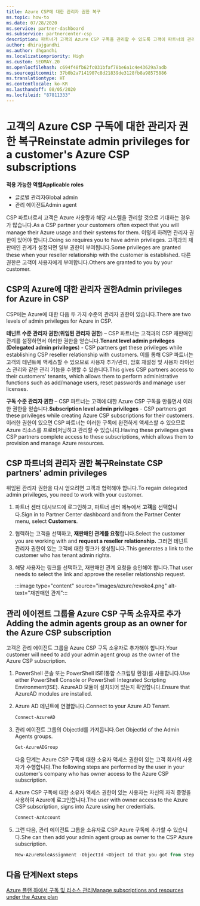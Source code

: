 ```yaml
---
title: Azure CSP에 대한 관리자 권한 복구
ms.topic: how-to
ms.date: 07/28/2020
ms.service: partner-dashboard
ms.subservice: partnercenter-csp
description: 파트너가 고객의 Azure CSP 구독을 관리할 수 있도록 고객이 파트너의 관리자 권한을 복구하도록 돕는 방법에 대해 알아봅니다.
author: dhirajgandhi
ms.author: dhgandhi
ms.localizationpriority: High
ms.custom: SEOMAY.20
ms.openlocfilehash: c694f48fb62fc031bfaf78be6a1c4e43629a7adb
ms.sourcegitcommit: 37b0b2a7141907c8d21839de3128fb8a98575886
ms.translationtype: HT
ms.contentlocale: ko-KR
ms.lasthandoff: 08/05/2020
ms.locfileid: "87811333"
---
```

# <a name="reinstate-admin-privileges-for-a-customers-azure-csp-subscriptions"></a><span data-ttu-id="7cb4a-103">고객의 Azure CSP 구독에 대한 관리자 권한 복구</span><span class="sxs-lookup"><span data-stu-id="7cb4a-103">Reinstate admin privileges for a customer's Azure CSP subscriptions</span></span>  

<span data-ttu-id="7cb4a-104">**적용 가능한 역할**</span><span class="sxs-lookup"><span data-stu-id="7cb4a-104">**Applicable roles**</span></span>

- <span data-ttu-id="7cb4a-105">글로벌 관리자</span><span class="sxs-lookup"><span data-stu-id="7cb4a-105">Global admin</span></span>
- <span data-ttu-id="7cb4a-106">관리 에이전트</span><span class="sxs-lookup"><span data-stu-id="7cb4a-106">Admin agent</span></span>

<span data-ttu-id="7cb4a-107">CSP 파트너로서 고객은 Azure 사용량과 해당 시스템을 관리할 것으로 기대하는 경우가 많습니다.</span><span class="sxs-lookup"><span data-stu-id="7cb4a-107">As a CSP partner your customers often expect that you will manage their Azure usage and their systems for them.</span></span> <span data-ttu-id="7cb4a-108">이렇게 하려면 관리자 권한이 있어야 합니다.</span><span class="sxs-lookup"><span data-stu-id="7cb4a-108">Doing so requires you to have admin privileges.</span></span> <span data-ttu-id="7cb4a-109">고객과의 재판매인 관계가 설정되면 일부 권한이 부여됩니다.</span><span class="sxs-lookup"><span data-stu-id="7cb4a-109">Some privileges are granted these when your reseller relationship with the customer is established.</span></span> <span data-ttu-id="7cb4a-110">다른 권한은 고객이 사용자에게 부여합니다.</span><span class="sxs-lookup"><span data-stu-id="7cb4a-110">Others are granted to you by your customer.</span></span>

## <a name="admin-privileges-for-azure-in-csp"></a><span data-ttu-id="7cb4a-111">CSP의 Azure에 대한 관리자 권한</span><span class="sxs-lookup"><span data-stu-id="7cb4a-111">Admin privileges for Azure in CSP</span></span>

<span data-ttu-id="7cb4a-112">CSP에는 Azure에 대한 다음 두 가지 수준의 관리자 권한이 있습니다.</span><span class="sxs-lookup"><span data-stu-id="7cb4a-112">There are two levels of admin privileges for Azure in CSP.</span></span>

<span data-ttu-id="7cb4a-113">**테넌트 수준 관리자 권한**(**위임된 관리자 권한**) – CSP 파트너는 고객과의 CSP 재판매인 관계를 설정하면서 이러한 권한을 얻습니다.</span><span class="sxs-lookup"><span data-stu-id="7cb4a-113">**Tenant level admin privileges** (**Delegated admin privileges**) -  CSP partners get these privileges while establishing CSP reseller relationship with customers.</span></span> <span data-ttu-id="7cb4a-114">이를 통해 CSP 파트너는 고객의 테넌트에 액세스할 수 있으므로 사용자 추가/관리, 암호 재설정 및 사용자 라이선스 관리와 같은 관리 기능을 수행할 수 있습니다.</span><span class="sxs-lookup"><span data-stu-id="7cb4a-114">This gives CSP partners access to their customers' tenants, which allows them to perform administrative functions such as add/manage users, reset passwords and manage user licenses.</span></span>

<span data-ttu-id="7cb4a-115">**구독 수준 관리자 권한** – CSP 파트너는 고객에 대한 Azure CSP 구독을 만들면서 이러한 권한을 얻습니다.</span><span class="sxs-lookup"><span data-stu-id="7cb4a-115">**Subscription level admin privileges** - CSP partners get these privileges while creating Azure CSP subscriptions for their customers.</span></span> <span data-ttu-id="7cb4a-116">이러한 권한이 있으면 CSP 파트너는 이러한 구독에 완전하게 액세스할 수 있으므로 Azure 리소스를 프로비저닝하고 관리할 수 있습니다.</span><span class="sxs-lookup"><span data-stu-id="7cb4a-116">Having these privileges gives CSP partners complete access to these subscriptions, which allows them to provision and manage Azure resources.</span></span>

## <a name="reinstate-csp-partners-admin-privileges"></a><span data-ttu-id="7cb4a-117">CSP 파트너의 관리자 권한 복구</span><span class="sxs-lookup"><span data-stu-id="7cb4a-117">Reinstate CSP partners' admin privileges</span></span>

<span data-ttu-id="7cb4a-118">위임된 관리자 권한을 다시 얻으려면 고객과 협력해야 합니다.</span><span class="sxs-lookup"><span data-stu-id="7cb4a-118">To regain delegated admin privileges, you need to work with your customer.</span></span>

1. <span data-ttu-id="7cb4a-119">파트너 센터 대시보드에 로그인하고, 파트너 센터 메뉴에서 **고객**을 선택합니다.</span><span class="sxs-lookup"><span data-stu-id="7cb4a-119">Sign in to Partner Center dashboard and from the Partner Center menu, select **Customers**.</span></span>

2. <span data-ttu-id="7cb4a-120">협력하는 고객을 선택하고, **재판매인 관계를 요청**합니다.</span><span class="sxs-lookup"><span data-stu-id="7cb4a-120">Select the customer you are working with and **request a reseller relationship.**</span></span> <span data-ttu-id="7cb4a-121">그러면 테넌트 관리자 권한이 있는 고객에 대한 링크가 생성됩니다.</span><span class="sxs-lookup"><span data-stu-id="7cb4a-121">This generates a link to the customer who has tenant admin rights.</span></span>

3. <span data-ttu-id="7cb4a-122">해당 사용자는 링크를 선택하고, 재판매인 관계 요청을 승인해야 합니다.</span><span class="sxs-lookup"><span data-stu-id="7cb4a-122">That user needs to select the link and approve the reseller relationship request.</span></span>

   :::image type="content" source="images/azure/revoke4.png" alt-text="재판매인 관계":::

## <a name="adding-the-admin-agents-group-as-an-owner-for-the-azure-csp-subscription"></a><span data-ttu-id="7cb4a-124">관리 에이전트 그룹을 Azure CSP 구독 소유자로 추가</span><span class="sxs-lookup"><span data-stu-id="7cb4a-124">Adding the admin agents group as an owner for the Azure CSP subscription</span></span>

<span data-ttu-id="7cb4a-125">고객은 관리 에이전트 그룹을 Azure CSP 구독 소유자로 추가해야 합니다.</span><span class="sxs-lookup"><span data-stu-id="7cb4a-125">Your customer will need to add your admin agent group as the owner of the Azure CSP subscription.</span></span>

1. <span data-ttu-id="7cb4a-126">PowerShell 콘솔 또는 PowerShell ISE(통합 스크립팅 환경)를 사용합니다.</span><span class="sxs-lookup"><span data-stu-id="7cb4a-126">Use either PowerShell Console or PowerShell Integrated Scripting Environment(ISE).</span></span> <span data-ttu-id="7cb4a-127">AzureAD 모듈이 설치되어 있는지 확인합니다.</span><span class="sxs-lookup"><span data-stu-id="7cb4a-127">Ensure that AzureAD modules are installed.</span></span>

2. <span data-ttu-id="7cb4a-128">Azure AD 테넌트에 연결합니다.</span><span class="sxs-lookup"><span data-stu-id="7cb4a-128">Connect to your Azure AD Tenant.</span></span>

   ```powershell
   Connect-AzureAD
   ```

3. <span data-ttu-id="7cb4a-129">관리 에이전트 그룹의 ObjectId를 가져옵니다.</span><span class="sxs-lookup"><span data-stu-id="7cb4a-129">Get ObjectId of the Admin Agents groups.</span></span>

   ```powershell
   Get-AzureADGroup
   ```
   <span data-ttu-id="7cb4a-130">다음 단계는 Azure CSP 구독에 대한 소유자 액세스 권한이 있는 고객 회사의 사용자가 수행합니다.</span><span class="sxs-lookup"><span data-stu-id="7cb4a-130">The following steps are performed by the user in your customer's company who has owner access to the Azure CSP subscription.</span></span>

4. <span data-ttu-id="7cb4a-131">Azure CSP 구독에 대한 소유자 액세스 권한이 있는 사용자는 자신의 자격 증명을 사용하여 Azure에 로그인합니다.</span><span class="sxs-lookup"><span data-stu-id="7cb4a-131">The user with owner access to the Azure CSP subscription, signs into Azure using her credentials.</span></span>

   ```powershell
   Connect-AzAccount
   ```

5. <span data-ttu-id="7cb4a-132">그런 다음, 관리 에이전트 그룹을 소유자로 CSP Azure 구독에 추가할 수 있습니다.</span><span class="sxs-lookup"><span data-stu-id="7cb4a-132">She can then add your admin agent group as owner to the CSP Azure subscription.</span></span>

    ```powershell
    New-AzureRoleAssignment -ObjectId <Object Id that you got from step 3> -RoleDefinitionName Owner -Scope "/subscriptions/<SubscriptionId of CSP subscription>"
    ```

## <a name="next-steps"></a><span data-ttu-id="7cb4a-133">다음 단계</span><span class="sxs-lookup"><span data-stu-id="7cb4a-133">Next steps</span></span>

[<span data-ttu-id="7cb4a-134">Azure 플랜 하에서 구독 및 리소스 관리</span><span class="sxs-lookup"><span data-stu-id="7cb4a-134">Manage subscriptions and resources under the Azure plan</span></span>](azure-plan-manage.md)
